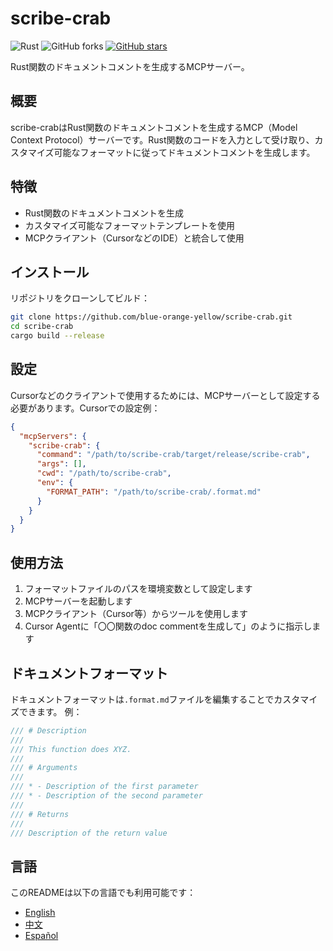 # scribe-crab
![Rust](https://img.shields.io/badge/rust-2024-orange)
![GitHub forks](https://img.shields.io/github/forks/blue-orange-yellow/scribe-crab?style=social)
[![GitHub stars](https://img.shields.io/github/stars/blue-orange-yellow/scribe-crab?style=social)](https://github.com/blue-orange-yellow/scribe-crab/stargazers)

Rust関数のドキュメントコメントを生成するMCPサーバー。

## 概要

scribe-crabはRust関数のドキュメントコメントを生成するMCP（Model Context Protocol）サーバーです。Rust関数のコードを入力として受け取り、カスタマイズ可能なフォーマットに従ってドキュメントコメントを生成します。

## 特徴

- Rust関数のドキュメントコメントを生成
- カスタマイズ可能なフォーマットテンプレートを使用
- MCPクライアント（CursorなどのIDE）と統合して使用

## インストール

リポジトリをクローンしてビルド：

```bash
git clone https://github.com/blue-orange-yellow/scribe-crab.git
cd scribe-crab
cargo build --release
```

## 設定

Cursorなどのクライアントで使用するためには、MCPサーバーとして設定する必要があります。Cursorでの設定例：

```json
{
  "mcpServers": {
    "scribe-crab": {
      "command": "/path/to/scribe-crab/target/release/scribe-crab",
      "args": [],
      "cwd": "/path/to/scribe-crab",
      "env": {
        "FORMAT_PATH": "/path/to/scribe-crab/.format.md"
      }
    }
  }
}
```

## 使用方法

1. フォーマットファイルのパスを環境変数として設定します
2. MCPサーバーを起動します
3. MCPクライアント（Cursor等）からツールを使用します
4. Cursor Agentに「〇〇関数のdoc commentを生成して」のように指示します

## ドキュメントフォーマット

ドキュメントフォーマットは`.format.md`ファイルを編集することでカスタマイズできます。
例：

```rust
/// # Description
/// 
/// This function does XYZ.
/// 
/// # Arguments
/// 
/// * - Description of the first parameter
/// * - Description of the second parameter
/// 
/// # Returns
/// 
/// Description of the return value
```

## 言語

このREADMEは以下の言語でも利用可能です：
- [English](../../README.md)
- [中文](README.zh.md)
- [Español](README.es.md)
